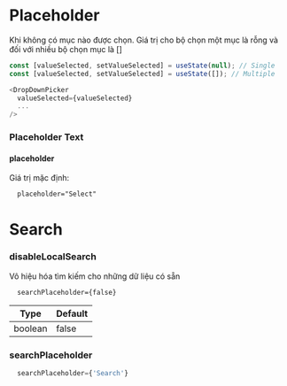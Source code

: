 # Placeholder

Khi không có mục nào được chọn. Giá trị cho bộ chọn một mục là rỗng và đối với nhiều bộ chọn mục là []

```javascript
const [valueSelected, setValueSelected] = useState(null); // Single
const [valueSelected, setValueSelected] = useState([]); // Multiple

<DropDownPicker
  valueSelected={valueSelected}
  ...
/>
```

### Placeholder Text

#### placeholder

Giá trị mặc định:

```
  placeholder="Select"
```

# Search

### disableLocalSearch

Vô hiệu hóa tìm kiếm cho những dữ liệu có sẵn

```
  searchPlaceholder={false}
```

| Type    | Default |
| ------- | ------- |
| boolean | false   |

### searchPlaceholder

```typescript
  searchPlaceholder={'Search'}
```
